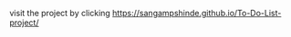 visit the project by clicking 
<a href="https://sangampshinde.github.io/To-Do-List-project/"><a>
https://sangampshinde.github.io/To-Do-List-project/
